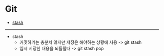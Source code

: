 # Git

- [stash](#stash)

---

- stash
  -  커밋하기는 충분치 않지만 저장은 해야하는 상황에 사용 -> git stash 
  -  임시 저장한 내용을 되돌릴때 -> git stash pop
